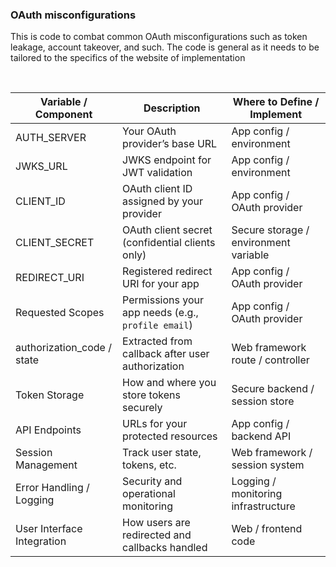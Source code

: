 ### OAuth misconfigurations

This is code to combat common OAuth misconfigurations such as token leakage, account takeover, and such. The code is general as it needs to be tailored to the specifics of the website of implementation

<br>

| Variable / Component           | Description                                               | Where to Define / Implement             |
|--------------------------------|----------------------------------------------------------|-----------------------------------------|
| AUTH_SERVER                    | Your OAuth provider’s base URL                           | App config / environment                |
| JWKS_URL                       | JWKS endpoint for JWT validation                         | App config / environment                |
| CLIENT_ID                      | OAuth client ID assigned by your provider                | App config / OAuth provider             |
| CLIENT_SECRET                  | OAuth client secret (confidential clients only)          | Secure storage / environment variable   |
| REDIRECT_URI                   | Registered redirect URI for your app                     | App config / OAuth provider             |
| Requested Scopes               | Permissions your app needs (e.g., `profile email`)       | App config / OAuth provider             |
| authorization_code / state     | Extracted from callback after user authorization         | Web framework route / controller        |
| Token Storage                  | How and where you store tokens securely                  | Secure backend / session store          |
| API Endpoints                  | URLs for your protected resources                        | App config / backend API                |
| Session Management             | Track user state, tokens, etc.                           | Web framework / session system          |
| Error Handling / Logging       | Security and operational monitoring                      | Logging / monitoring infrastructure     |
| User Interface Integration     | How users are redirected and callbacks handled           | Web / frontend code                     |
